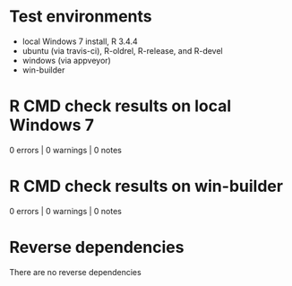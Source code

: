 # Test environments
* local Windows 7 install, R 3.4.4
* ubuntu (via travis-ci), R-oldrel, R-release, and R-devel
* windows (via appveyor)
* win-builder

# R CMD check results on local Windows 7
0 errors | 0 warnings | 0 notes

# R CMD check results on win-builder
0 errors | 0 warnings | 0 notes

# Reverse dependencies
There are no reverse dependencies
